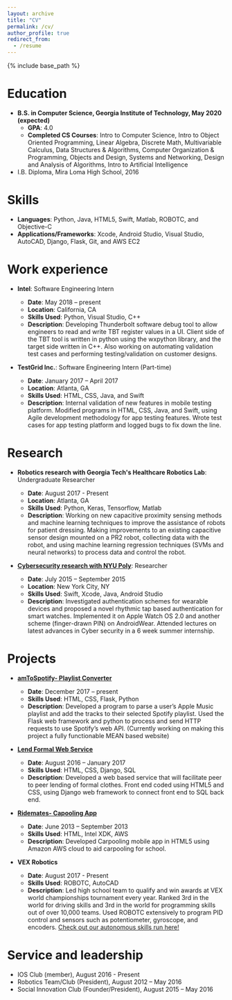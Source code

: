 ```yaml
---
layout: archive
title: "CV"
permalink: /cv/
author_profile: true
redirect_from:
  - /resume
---
```


{% include base_path %}


Education
======
* **B.S. in Computer Science, Georgia Institute of Technology, May 2020 (expected)**
  * **GPA**: 4.0
  * **Completed CS Courses**: Intro to Computer Science, Intro to Object Oriented Programming, Linear Algebra, Discrete Math,
Multivariable Calculus, Data Structures & Algorithms, Computer Organization & Programming, Objects and Design, Systems and Networking, Design and Analysis of Algorithms, Intro to Artificial Intelligence
* I.B. Diploma, Mira Loma High School, 2016


Skills
======
* **Languages**: Python, Java, HTML5, Swift, Matlab, ROBOTC, and Objective-C
* **Applications/Frameworks**: Xcode, Android Studio, Visual Studio, AutoCAD, Django, Flask, Git, and AWS EC2


Work experience
======
* **Intel**: Software Engineering Intern
  * **Date**: May 2018 – present
  * **Location**: California, CA
  * **Skills Used**: Python, Visual Studio, C++
  * **Description**: Developing Thunderbolt software debug tool to allow engineers to read and write TBT register values in a UI. Client side of the TBT tool is written in python using the wxpython library, and the target side written in C++. Also working on automating validation test cases and performing testing/validation on customer designs.
  
* **TestGrid Inc.**: Software Engineering Intern (Part-time)
  * **Date**: January 2017 – April 2017
  * **Location**: Atlanta, GA
  * **Skills Used**: HTML, CSS, Java, and Swift
  * **Description**: Internal validation of new features in mobile testing platform. Modified programs in HTML, CSS, Java, and Swift, using Agile development methodology for app testing features. Wrote test cases for app testing platform and logged bugs to fix down the line.
 
  
Research
======
* **Robotics research with Georgia Tech's Healthcare Robotics Lab**: Undergraduate Researcher
  * **Date**: August 2017 - Present
  * **Location**: Atlanta, GA
  * **Skills Used**: Python, Keras, Tensorflow, Matlab
  * **Description**: Working on new capacitive proximity sensing methods and machine learning techniques to improve the assistance of robots for patient dressing. Making improvements to an existing capacitive sensor design mounted on a PR2 robot, collecting data with the robot, and using machine learning regression techniques (SVMs and neural networks) to process data and control the robot.
  
* **[Cybersecurity research with NYU Poly](https://vumz.github.io/portfolio/portfolio-3/)**: Researcher
  * **Date**: July 2015 – September 2015
  * **Location**: New York City, NY
  * **Skills Used**: Swift, Xcode, Java, Android Studio
  * **Description**: Investigated authentication schemes for wearable devices and proposed a novel rhythmic tap based authentication for smart watches. Implemented it on Apple Watch OS 2.0 and another scheme (finger-drawn PIN) on AndroidWear. Attended lectures on latest advances in Cyber security in a 6 week summer internship. 
  
  
Projects
======
* **[amToSpotify- Playlist Converter](https://vumz.github.io/portfolio/portfolio-1/)**
  * **Date**: December 2017 – present
  * **Skills Used**: HTML, CSS, Flask, Python
  * **Description**: Developed a program to parse a user’s Apple Music playlist and add the tracks to their selected Spotify playlist. Used the Flask web framework and python to process and send HTTP requests to use Spotify’s web API. (Currently working on making this project a fully functionable MEAN based website)

* **[Lend Formal Web Service](https://vumz.github.io/portfolio/portfolio-2/)**
  * **Date**: August 2016 – January 2017
  * **Skills Used**: HTML, CSS, Django, SQL
  * **Description**: Developed a web based service that will facilitate peer to peer lending of formal clothes. Front end coded using HTML5 and CSS, using Django web framework to connect front end to SQL back end.
  
* **[Ridemates- Capooling App](https://vumz.github.io/portfolio/portfolio-4/)**
  * **Date**: June 2013 – September 2013
  * **Skills Used**: HTML, Intel XDK, AWS
  * **Description**: Developed Carpooling mobile app in HTML5 using Amazon AWS cloud to aid carpooling for school.
 
* **VEX Robotics**
  * **Date**: August 2017 - Present
  * **Skills Used**: ROBOTC, AutoCAD
  * **Description**: Led high school team to qualify and win awards at VEX world championships tournament every year. Ranked 3rd in the world for driving skills and 3rd in the world for programming skills out of over 10,000 teams. Used ROBOTC extensively to program PID control and sensors such as potentiometer, gyroscope, and encoders. [Check out our autonomous skills run here!](https://www.youtube.com/watch?v=VO7Y1gSFbo8)

  
Service and leadership
======
* IOS Club (member), August 2016 - Present
* Robotics Team/Club (President), August 2012 – May 2016
* Social Innovation Club (Founder/President), August 2015 – May 2016
